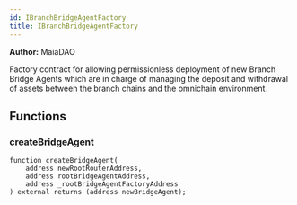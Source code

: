 ```yaml
---
id: IBranchBridgeAgentFactory
title: IBranchBridgeAgentFactory
---
```


**Author:**
MaiaDAO

Factory contract for allowing permissionless deployment of
new Branch Bridge Agents which are in charge of managing the
deposit and withdrawal of assets between the branch chains
and the omnichain environment.


## Functions
### createBridgeAgent


```solidity
function createBridgeAgent(
    address newRootRouterAddress,
    address rootBridgeAgentAddress,
    address _rootBridgeAgentFactoryAddress
) external returns (address newBridgeAgent);
```

